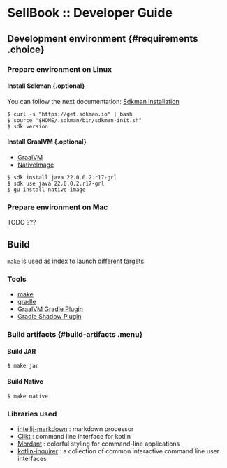 # SellBook :: Developer Guide

## Development environment {#requirements .choice}

### Prepare environment on Linux

#### Install Sdkman {.optional}

You can follow the next documentation: [Sdkman installation](https://sdkman.io/install)

```shell
$ curl -s "https://get.sdkman.io" | bash
$ source "$HOME/.sdkman/bin/sdkman-init.sh"
$ sdk version
```

#### Install GraalVM {.optional}

* [GraalVM](https://www.graalvm.org/22.0/docs/getting-started/)
* [NativeImage](https://www.graalvm.org/22.0/reference-manual/native-image/)

```shell
$ sdk install java 22.0.0.2.r17-grl
$ sdk use java 22.0.0.2.r17-grl
$ gu install native-image
```

### Prepare environment on Mac

TODO ???

## Build

`make` is used as index to launch different targets.

### Tools

- [make](https://www.gnu.org/software/make/)
- [gradle](https://gradle.org/)
- [GraalVM Gradle Plugin](https://graalvm.github.io/native-build-tools/0.9.11/gradle-plugin.html)
- [Gradle Shadow Plugin](https://imperceptiblethoughts.com/shadow)

### Build artifacts {#build-artifacts .menu}

#### Build JAR

```shell {.play}
$ make jar
```

#### Build Native

```shell {.play}
$ make native
```

### Libraries used

* [intellij-markdown](https://github.com/JetBrains/markdown) : markdown processor
* [Clikt](https://ajalt.github.io/clikt/) : command line interface for kotlin
* [Mordant](https://github.com/ajalt/mordant) : colorful styling for command-line applications
* [kotlin-inquirer](https://github.com/kotlin-inquirer/kotlin-inquirer) : a collection of common interactive command line user interfaces 